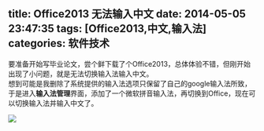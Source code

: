 title: Office2013 无法输入中文
date: 2014-05-05 23:47:35
tags: [Office2013,中文,输入法]
categories: 软件技术
---
要准备开始写毕业论文，尝个鲜下载了个Office2013，总体体验不错，但刚开始出现了小问题，就是无法切换输入法输入中文。  
想到可能是我删除了系统提供的输入法选项只保留了自己的google输入法所致，于是进入**输入法管理**界面，添加了一个微软拼音输入法，再切换到Office，现在可以切换输入法并输入中文了。

![](http://ww4.sinaimg.cn/large/a15ae2e5jw1eg3ubrg9eoj20k10cp41b.jpg)